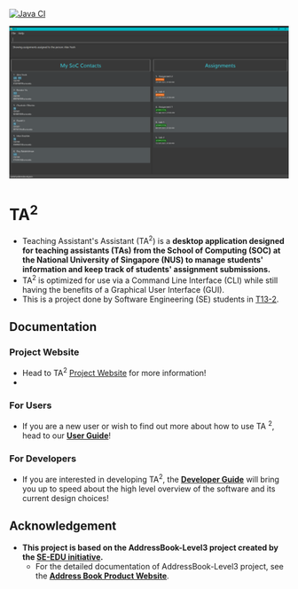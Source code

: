 [![Java CI](https://github.com/AY2122S1-CS2103T-T13-2/tp/actions/workflows/gradle.yml/badge.svg?branch=master)](https://github.com/AY2122S1-CS2103T-T13-2/tp/actions/workflows/gradle.yml)

![Ui](docs/images/Ui.png)

# TA<sup>2</sup>

* Teaching Assistant's Assistant (TA<sup>2</sup>) is a **desktop application designed for teaching assistants (TAs)
  from the School of Computing (SOC) at the National University of Singapore (NUS) to manage students' information and keep track of students' assignment submissions.** 
* TA<sup>2</sup> is optimized for use via a Command Line Interface (CLI) while still having the benefits of a Graphical User Interface (GUI).
* This is a project done by Software Engineering (SE) students in [T13-2](https://github.com/AY2122S1-CS2103T-T13-2/tp/blob/master/docs/AboutUs.md).


## Documentation

### Project Website

* Head to TA<sup>2</sup> [Project Website](https://ay2122s1-cs2103t-t13-2.github.io/tp/) for more information!
* 
### For Users

* If you are a new user or  wish to find out more about how to use TA <sup>2</sup>, head to our [**User Guide**](UserGuide.html)! 

### For Developers

* If you are interested in developing TA<sup>2</sup>, the [**Developer Guide**](DeveloperGuide.html) will bring you up to speed about the high level overview of the software and its current design choices!
  
## Acknowledgement
* **This project is based on the AddressBook-Level3 project created by the [SE-EDU initiative](https://se-education.org).**
  * For the detailed documentation of  AddressBook-Level3 project, see the **[Address Book Product Website](https://se-education.org/addressbook-level3)**.
